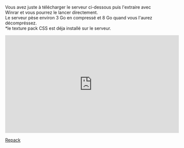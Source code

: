 Vous avez juste à télécharger le serveur ci-dessous puis l'extraire  avec Winrar et vous pourrez le lancer directement.<br>
Le serveur pèse environ 3 Go en  compressé et 8 Go quand vous l'aurez décompréssez.<br>
*le texture pack CSS est déja installé sur le serveur.<br>

<iframe width="560" height="315" src="https://www.youtube.com/embed/Ka80zVZBSLQ" frameborder="0" allowfullscreen></iframe>



<a href="https://drive.google.com/open?id=0Bytr1XkwoCJrWGM4M3V6WTVQbTg&authuser=0" title="Serveur" target="_blank">Repack</a> 
